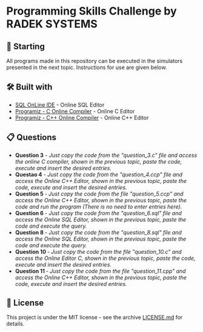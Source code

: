 # Programming Skills Challenge by RADEK SYSTEMS

## 🚀 Starting

All programs made in this repository can be executed in the simulators presented in the next topic. Instructions for use are given below.

## 🛠️ Built with

* [SQL OnLine IDE](https://sqliteonline.com/) - Online SQL Editor
* [Programiz - C Online Compiler](https://www.programiz.com/c-programming/online-compiler/) - Online C Editor
* [Programiz - C++ Online Compiler](https://www.programiz.com/cpp-programming/online-compiler/) - Online C++ Editor

## 📋 Questions

<ul> 
 <li> 
     <b>Question 3</b> - <i>Just copy the code from the "question_3.c" file and access the online C compiler, shown in the previous topic, paste the code, execute and insert the desired entries.</i >
 </li>
   
 <li> 
     <b>Questao 4</b> - <i>Just copy the code from the "question_4.ccp" file and access the Online C++ Editor, shown in the previous topic, paste the code, execute and insert the desired entries.</i >
 </li>
   
 <li> 
   <b> Question 5 </b>- <i>Just copy the code from the file "question_5.ccp" and access the Online C++ Editor, shown in the previous topic, paste the code and run the program
  (There is no need to enter entries here).</i>
 </li>
   
 <li> 
  <b> Question 6 </b> - <i> Just copy the code from the "question_6.sql" file and access the Online SQL Editor, shown in the previous topic, paste the code and execute the query. </i>
 </li>
   
 <li> 
  <b> Question 8 </b> - <i> Just copy the code from the "question_8.sql" file and access the Online SQL Editor, shown in the previous topic, paste the code and execute the query. </i>
 </li>
  
 <li> 
   <b>Question 10 </b> - <i> Just copy the code from the file "question_10.c" and access the Online Editor C, shown in the previous topic, paste the code, execute and insert the desired entries. </i>
 </li>
   
 <li>  
   <b>Question 11 </b> - <i> Just copy the code from the file "question_11.cpp" and access the Online C++ Editor, shown in the previous topic, paste the code, execute and insert the desired entries. </i>
 </li>

</ul>

## 📄 License

This project is under the MIT license - see the archive [LICENSE.md](https://github.com/usuario/projeto/licenca) for details.
